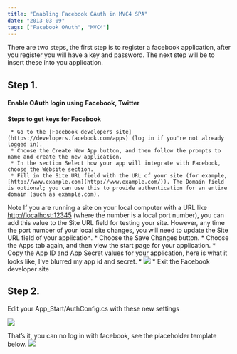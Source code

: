 ```yaml
---
title: "Enabling Facebook OAuth in MVC4 SPA"
date: "2013-03-09"
tags: ["Facebook OAuth", "MVC4"]
---
```


There are two steps, the first step is to register a facebook application, after you register you will have a key and password. The next step will be to insert these into you application.

## Step 1.

#### Enable OAuth login using Facebook, Twitter

**Steps to get keys for Facebook**

     * Go to the [Facebook developers site](https://developers.facebook.com/apps) (log in if you're not already logged in). 
     * Choose the Create New App button, and then follow the prompts to name and create the new application. 
     * In the section Select how your app will integrate with Facebook, choose the Website section. 
     * Fill in the Site URL field with the URL of your site (for example, [http://www.example.com](http://www.example.com/)). The Domain field is optional; you can use this to provide authentication for an entire domain (such as example.com).   
Note If you are running a site on your local computer with a URL like [http://localhost:12345](http://localhost:12345/) (where the number is a local port number), you can add this value to the Site URL field for testing your site. However, any time the port number of your local site changes, you will need to update the Site URL field of your application. 
     * Choose the Save Changes button. 
     * Choose the Apps tab again, and then view the start page for your application. 
     * Copy the App ID and App Secret values for your application, here is what it looks like, I’ve blurred my app id and secret.
     * ![](/images/./image.axd?picture=image_thumb_249.png)
     * Exit the Facebook developer site

## 

## Step 2.

Edit your App_Start/AuthConfig.cs with these new settings

![](/images/./image.axd?picture=image_thumb_250.png)

That’s it, you can no log in with facebook, see the placeholder template below. ![](/images/./image.axd?picture=image_thumb_251.png) 

